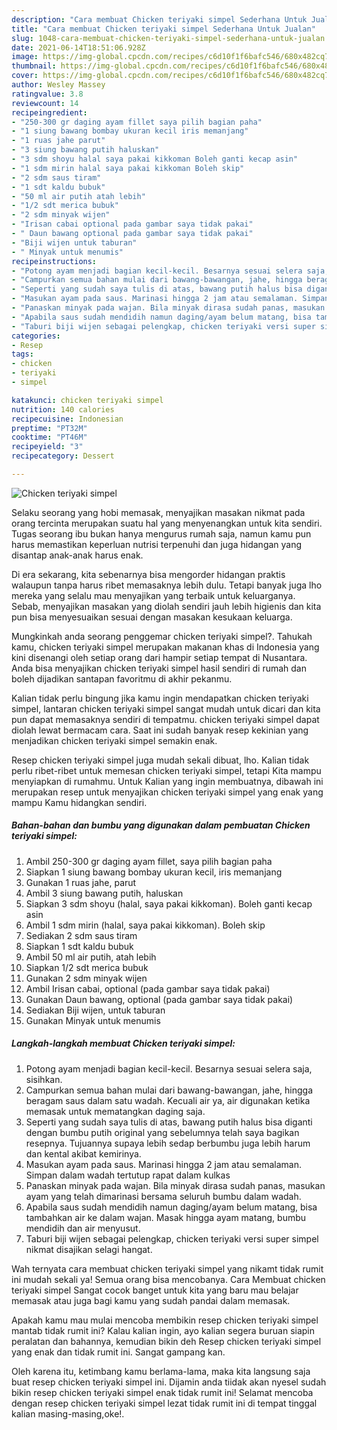 ```yaml
---
description: "Cara membuat Chicken teriyaki simpel Sederhana Untuk Jualan"
title: "Cara membuat Chicken teriyaki simpel Sederhana Untuk Jualan"
slug: 1048-cara-membuat-chicken-teriyaki-simpel-sederhana-untuk-jualan
date: 2021-06-14T18:51:06.928Z
image: https://img-global.cpcdn.com/recipes/c6d10f1f6bafc546/680x482cq70/chicken-teriyaki-simpel-foto-resep-utama.jpg
thumbnail: https://img-global.cpcdn.com/recipes/c6d10f1f6bafc546/680x482cq70/chicken-teriyaki-simpel-foto-resep-utama.jpg
cover: https://img-global.cpcdn.com/recipes/c6d10f1f6bafc546/680x482cq70/chicken-teriyaki-simpel-foto-resep-utama.jpg
author: Wesley Massey
ratingvalue: 3.8
reviewcount: 14
recipeingredient:
- "250-300 gr daging ayam fillet saya pilih bagian paha"
- "1 siung bawang bombay ukuran kecil iris memanjang"
- "1 ruas jahe parut"
- "3 siung bawang putih haluskan"
- "3 sdm shoyu halal saya pakai kikkoman Boleh ganti kecap asin"
- "1 sdm mirin halal saya pakai kikkoman Boleh skip"
- "2 sdm saus tiram"
- "1 sdt kaldu bubuk"
- "50 ml air putih atah lebih"
- "1/2 sdt merica bubuk"
- "2 sdm minyak wijen"
- "Irisan cabai optional pada gambar saya tidak pakai"
- " Daun bawang optional pada gambar saya tidak pakai"
- "Biji wijen untuk taburan"
- " Minyak untuk menumis"
recipeinstructions:
- "Potong ayam menjadi bagian kecil-kecil. Besarnya sesuai selera saja, sisihkan."
- "Campurkan semua bahan mulai dari bawang-bawangan, jahe, hingga beragam saus dalam satu wadah. Kecuali air ya, air digunakan ketika memasak untuk mematangkan daging saja."
- "Seperti yang sudah saya tulis di atas, bawang putih halus bisa diganti dengan bumbu putih original yang sebelumnya telah saya bagikan resepnya. Tujuannya supaya lebih sedap berbumbu juga lebih harum dan kental akibat kemirinya."
- "Masukan ayam pada saus. Marinasi hingga 2 jam atau semalaman. Simpan dalam wadah tertutup rapat dalam kulkas"
- "Panaskan minyak pada wajan. Bila minyak dirasa sudah panas, masukan ayam yang telah dimarinasi bersama seluruh bumbu dalam wadah."
- "Apabila saus sudah mendidih namun daging/ayam belum matang, bisa tambahkan air ke dalam wajan. Masak hingga ayam matang, bumbu mendidih dan air menyusut."
- "Taburi biji wijen sebagai pelengkap, chicken teriyaki versi super simpel nikmat disajikan selagi hangat."
categories:
- Resep
tags:
- chicken
- teriyaki
- simpel

katakunci: chicken teriyaki simpel 
nutrition: 140 calories
recipecuisine: Indonesian
preptime: "PT32M"
cooktime: "PT46M"
recipeyield: "3"
recipecategory: Dessert

---
```



![Chicken teriyaki simpel](https://img-global.cpcdn.com/recipes/c6d10f1f6bafc546/680x482cq70/chicken-teriyaki-simpel-foto-resep-utama.jpg)

Selaku seorang yang hobi memasak, menyajikan masakan nikmat pada orang tercinta merupakan suatu hal yang menyenangkan untuk kita sendiri. Tugas seorang ibu bukan hanya mengurus rumah saja, namun kamu pun harus memastikan keperluan nutrisi terpenuhi dan juga hidangan yang disantap anak-anak harus enak.

Di era  sekarang, kita sebenarnya bisa mengorder hidangan praktis walaupun tanpa harus ribet memasaknya lebih dulu. Tetapi banyak juga lho mereka yang selalu mau menyajikan yang terbaik untuk keluarganya. Sebab, menyajikan masakan yang diolah sendiri jauh lebih higienis dan kita pun bisa menyesuaikan sesuai dengan masakan kesukaan keluarga. 



Mungkinkah anda seorang penggemar chicken teriyaki simpel?. Tahukah kamu, chicken teriyaki simpel merupakan makanan khas di Indonesia yang kini disenangi oleh setiap orang dari hampir setiap tempat di Nusantara. Anda bisa menyajikan chicken teriyaki simpel hasil sendiri di rumah dan boleh dijadikan santapan favoritmu di akhir pekanmu.

Kalian tidak perlu bingung jika kamu ingin mendapatkan chicken teriyaki simpel, lantaran chicken teriyaki simpel sangat mudah untuk dicari dan kita pun dapat memasaknya sendiri di tempatmu. chicken teriyaki simpel dapat diolah lewat bermacam cara. Saat ini sudah banyak resep kekinian yang menjadikan chicken teriyaki simpel semakin enak.

Resep chicken teriyaki simpel juga mudah sekali dibuat, lho. Kalian tidak perlu ribet-ribet untuk memesan chicken teriyaki simpel, tetapi Kita mampu menyiapkan di rumahmu. Untuk Kalian yang ingin membuatnya, dibawah ini merupakan resep untuk menyajikan chicken teriyaki simpel yang enak yang mampu Kamu hidangkan sendiri.

<!--inarticleads1-->

##### Bahan-bahan dan bumbu yang digunakan dalam pembuatan Chicken teriyaki simpel:

1. Ambil 250-300 gr daging ayam fillet, saya pilih bagian paha
1. Siapkan 1 siung bawang bombay ukuran kecil, iris memanjang
1. Gunakan 1 ruas jahe, parut
1. Ambil 3 siung bawang putih, haluskan
1. Siapkan 3 sdm shoyu (halal, saya pakai kikkoman). Boleh ganti kecap asin
1. Ambil 1 sdm mirin (halal, saya pakai kikkoman). Boleh skip
1. Sediakan 2 sdm saus tiram
1. Siapkan 1 sdt kaldu bubuk
1. Ambil 50 ml air putih, atah lebih
1. Siapkan 1/2 sdt merica bubuk
1. Gunakan 2 sdm minyak wijen
1. Ambil Irisan cabai, optional (pada gambar saya tidak pakai)
1. Gunakan  Daun bawang, optional (pada gambar saya tidak pakai)
1. Sediakan Biji wijen, untuk taburan
1. Gunakan  Minyak untuk menumis




<!--inarticleads2-->

##### Langkah-langkah membuat Chicken teriyaki simpel:

1. Potong ayam menjadi bagian kecil-kecil. Besarnya sesuai selera saja, sisihkan.
1. Campurkan semua bahan mulai dari bawang-bawangan, jahe, hingga beragam saus dalam satu wadah. Kecuali air ya, air digunakan ketika memasak untuk mematangkan daging saja.
1. Seperti yang sudah saya tulis di atas, bawang putih halus bisa diganti dengan bumbu putih original yang sebelumnya telah saya bagikan resepnya. Tujuannya supaya lebih sedap berbumbu juga lebih harum dan kental akibat kemirinya.
1. Masukan ayam pada saus. Marinasi hingga 2 jam atau semalaman. Simpan dalam wadah tertutup rapat dalam kulkas
1. Panaskan minyak pada wajan. Bila minyak dirasa sudah panas, masukan ayam yang telah dimarinasi bersama seluruh bumbu dalam wadah.
1. Apabila saus sudah mendidih namun daging/ayam belum matang, bisa tambahkan air ke dalam wajan. Masak hingga ayam matang, bumbu mendidih dan air menyusut.
1. Taburi biji wijen sebagai pelengkap, chicken teriyaki versi super simpel nikmat disajikan selagi hangat.




Wah ternyata cara membuat chicken teriyaki simpel yang nikamt tidak rumit ini mudah sekali ya! Semua orang bisa mencobanya. Cara Membuat chicken teriyaki simpel Sangat cocok banget untuk kita yang baru mau belajar memasak atau juga bagi kamu yang sudah pandai dalam memasak.

Apakah kamu mau mulai mencoba membikin resep chicken teriyaki simpel mantab tidak rumit ini? Kalau kalian ingin, ayo kalian segera buruan siapin peralatan dan bahannya, kemudian bikin deh Resep chicken teriyaki simpel yang enak dan tidak rumit ini. Sangat gampang kan. 

Oleh karena itu, ketimbang kamu berlama-lama, maka kita langsung saja buat resep chicken teriyaki simpel ini. Dijamin anda tiidak akan nyesel sudah bikin resep chicken teriyaki simpel enak tidak rumit ini! Selamat mencoba dengan resep chicken teriyaki simpel lezat tidak rumit ini di tempat tinggal kalian masing-masing,oke!.

